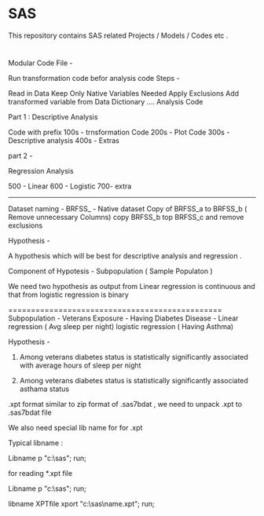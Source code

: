 # SAS
This repository contains SAS related Projects / Models / Codes etc .

# 


Modular Code File -

Run transformation code befor analysis code
Steps -

Read in Data
Keep Only Native Variables Needed
Apply Exclusions
Add transformed variable from Data Dictionary
....
Analysis Code 

Part 1 : Descriptive Analysis

Code with prefix 
100s - trnsformation Code 
200s - Plot Code
300s - Descriptive analysis
400s - Extras

part 2 - 

Regression Analysis 

500 - Linear
600 - Logistic 
700- extra

---

Dataset naming - 
BRFSS_ - Native dataset 
Copy of BRFSS_a to BRFSS_b ( Remove unnecessary Columns)
copy BRFSS_b top BRFSS_c and remove exclusions

Hypothesis - 

A hypothesis which will be best for descriptive analysis and regression . 

Component of Hypotesis - 
Subpopulation ( Sample Populaton )
 
We need two hypothesis as output from Linear regression is continuous and that from logistic regression is binary

===============================================
Subpopulation - Veterans
Exposure - Having Diabetes 
Disease - Linear regression ( Avg sleep per night)
          logistic regression ( Having Asthma)
		  
Hypothesis - 
1. Among veterans diabetes status is statistically significantly associated with average hours of sleep per night

2. Among veterans diabetes status is statistically significantly associated asthama status

.xpt format similar to zip format of .sas7bdat , we need to unpack .xpt to .sas7bdat file 

We also need special lib name for for .xpt 

Typical libname :

Libname p "c:\sas";
run;

for reading *.xpt file 

Libname p "c:\sas";
run;

libname XPTfile xport "c:\sas\name.xpt";
run;





